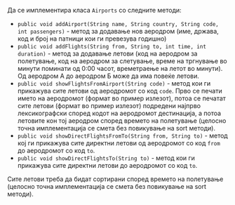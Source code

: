 Да се имплементира класа `Airports` со следните методи:

- `public void addAirport(String name, String country, String code, int passengers)` - метод за додавање нов аеродром (име, држава, код и број на патници кои ги превезува годишно)
- `public void addFlights(String from, String to, int time, int duration)` - метод за додавање летови (код на аеродром за полетување, код на аеродром за слетување, време на тргнување во минути поминати од 0:00 часот, времетраење на летот во минути). Од аеродром А до аеродром Б може да има повеќе летови.
- `public void showFlightsFromAirport(String code)` - метод кои ги прикажува сите летови од аеродромот со код `code`. Прво се печати името на аеродромот (формат во пример излезот), потоа се печатат сите летови (формат во пример излезот) подредени најпрво лексикографски според кодот на аеродромот дестинација, а потоа летовите кон тој аеродром според времето на полетување (целосно точна имплементација се смета без повикување на sort методи).
- `public void showDirectFlightsFromTo(String from, String to)` - метод кој ги прикажува сите директни летови од аеродромот со код `from` до аеродромот со код `to`.
- `public void showDirectFlightsTo(String to)` - метод кои ги прикажува сите директни летови до аеродромот со код `to`.

Сите летови треба да бидат сортирани според времето на полетување (целосно точна имплементација се смета без повикување на sort методи).